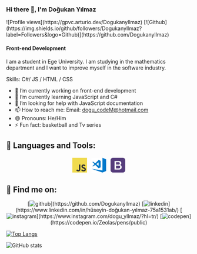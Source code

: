 ### Hi there 👋, I'm Doğukan Yılmaz 
<p aling ="center">
![Profile views](https://gpvc.arturio.dev/Dogukanyllmaz)  
[![Github](https://img.shields.io/github/followers/Dogukanyllmaz?label=Followers&logo=Github)](https://github.com/Dogukanyllmaz)
</p>

#### Front-end Development
I am a student in Ege University. I am studying in the mathematics department and I want to improve myself in the software industry.

Skills: C#/ JS / HTML / CSS

- 🔭 I’m currently working on front-end development 
- 🌱 I’m currently learning JavaScript and C# 
- 🤔 I’m looking for help with JavaScript documentation 
- 📫 How to reach me: Email: dogu_codeM@hotmail.com 
- 😄 Pronouns: He/Him 
- ⚡ Fun fact:  basketball and Tv series 

## 🧰 Languages and Tools:
<p align= "center">
<img src="https://raw.githubusercontent.com/github/explore/80688e429a7d4ef2fca1e82350fe8e3517d3494d/topics/javascript/javascript.png" alt="Javascript" height="40" style="vertical-align:top; margin:4px">
<img src="https://raw.githubusercontent.com/github/explore/80688e429a7d4ef2fca1e82350fe8e3517d3494d/topics/visual-studio-code/visual-studio-code.png" alt="VS Code" height="40" style="vertical-align:top; margin:4px">
<img src="https://raw.githubusercontent.com/github/explore/80688e429a7d4ef2fca1e82350fe8e3517d3494d/topics/bootstrap/bootstrap.png" alt="Bootstrap" height="40" style="vertical-align:top; margin:4px">
</p>

## :email: Find me on:
<p align= "center">
[<img src='https://cdn.jsdelivr.net/npm/simple-icons@3.0.1/icons/github.svg' alt='github' height='40'>](https://github.com/Dogukanyllmaz)  [<img src='https://cdn.jsdelivr.net/npm/simple-icons@3.0.1/icons/linkedin.svg' alt='linkedin' height='40'>](https://www.linkedin.com/in/hüseyin-doğukan-yılmaz-75a1531ab/)  [<img src='https://cdn.jsdelivr.net/npm/simple-icons@3.0.1/icons/instagram.svg' alt='instagram' height='40'>](https://www.instagram.com/dogu_yllmaz/?hl=tr/)  [<img src='https://cdn.jsdelivr.net/npm/simple-icons@3.0.1/icons/codepen.svg' alt='codepen' height='40'>](https://codepen.io/Zeolas/pens/public)  
</p>

[![Top Langs](https://github-readme-stats.vercel.app/api?username=Dogukanyllmaz&theme=dark&show_icons=true)](https://github.com/anuraghazra/github-readme-stats)

![GitHub stats](https://github-readme-stats.vercel.app/api/top-langs/?username=Dogukanyllmaz&langs_count=8&theme=dark&show_icons=true)  

 
